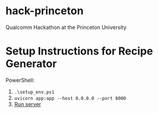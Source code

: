 # hack-princeton
Qualcomm Hackathon at the Princeton University 

# Setup Instructions for Recipe Generator

PowerShell: 
1. `.\setup_env.ps1`
2. `uvicorn app:app --host 0.0.0.0 --port 8000`
3. <a href="[http://localhost:8000](http://localhost:8000)" target="_blank">Run server</a>
